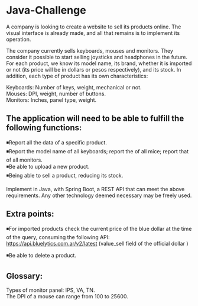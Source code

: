 # Java-Challenge
A company is looking to create a website to sell its products online. The visual interface is already made, and all that remains is to implement its operation.

The company currently sells keyboards, mouses and monitors. They consider it possible to start selling joysticks and headphones in the future. For each product, we know its model name, its brand, whether it is imported or not (its price will be in dollars or pesos respectively), and its stock. In addition, each type of product has its own characteristics:

Keyboards: Number of keys, weight, mechanical or not.<br>
Mouses: DPI, weight, number of buttons.<br>
Monitors: Inches, panel type, weight.<br>

## The application will need to be able to fulfill the following functions:

◾Report all the data of a specific product.<br>
◾Report the model name of all keyboards; report the of all mice; report that of all monitors.<br>
◾Be able to upload a new product.<br>
◾Being able to sell a product, reducing its stock.<br>

Implement in Java, with Spring Boot, a REST API that can meet the above requirements. Any other technology deemed necessary may be freely used.

## Extra points:

◾For imported products check the current price of the blue dollar at the time of the query, consuming the following API: https://api.bluelytics.com.ar/v2/latest (value_sell field of the official dollar )

◾Be able to delete a product.


## Glossary:

Types of monitor panel: IPS, VA, TN.<br>
The DPI of a mouse can range from 100 to 25600.

